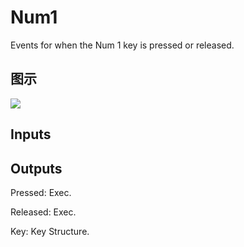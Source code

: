 # Num1

Events for when the Num 1 key is pressed or released.

## 图示

![]($-20221218-19261288.png)

## Inputs

## Outputs

Pressed: Exec.

Released: Exec.

Key: Key Structure.


